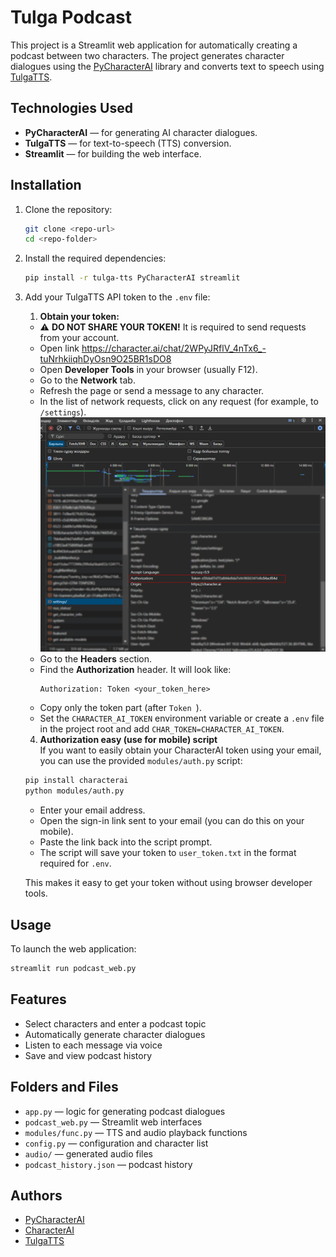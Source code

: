 # Tulga Podcast

This project is a Streamlit web application for automatically creating a podcast between two characters. The project generates character dialogues using the [PyCharacterAI](https://github.com/GRVYDEV/PyCharacterAI) library and converts text to speech using [TulgaTTS](https://github.com/dauitsuragan002/tulgatts).

## Technologies Used

- **PyCharacterAI** — for generating AI character dialogues.
- **TulgaTTS** — for text-to-speech (TTS) conversion.
- **Streamlit** — for building the web interface.

## Installation

1. Clone the repository:
    ```sh
    git clone <repo-url>
    cd <repo-folder>
    ```

2. Install the required dependencies:
    ```sh
    pip install -r tulga-tts PyCharacterAI streamlit
    ```

3. Add your TulgaTTS API token to the `.env` file:
   1.  **Obtain your token:**
    *   ⚠️ **DO NOT SHARE YOUR TOKEN!** It is required to send requests from your account.
    *   Open link https://character.ai/chat/2WPyJRflV_4nTx6_-tuNrhkiiqhDyOsn9O25BR1sDO8
    *   Open **Developer Tools** in your browser (usually F12).
    *   Go to the **Network** tab.
    *   Refresh the page or send a message to any character.
    *   In the list of network requests, click on any request (for example, to `/settings`).
    ![How to find the Authorization Token](https://github.com/dauitsuragan002/tulgatts/raw/main/img/asset.jpg)
    *   Go to the **Headers** section.
    *   Find the **Authorization** header. It will look like:
        ```
        Authorization: Token <your_token_here>
        ```
    *   Copy only the token part (after `Token `).
    *   Set the `CHARACTER_AI_TOKEN` environment variable or create a `.env` file in the project root and add `CHAR_TOKEN=CHARACTER_AI_TOKEN`.

   4. **Authorization easy (use for mobile) script**  
   If you want to easily obtain your CharacterAI token using your email, you can use the provided `modules/auth.py` script:

   ```sh
   pip install characterai
   python modules/auth.py
   ```
   - Enter your email address.
   - Open the sign-in link sent to your email (you can do this on your mobile).
   - Paste the link back into the script prompt.
   - The script will save your token to `user_token.txt` in the format required for `.env`.

   This makes it easy to get your token without using browser developer tools.

## Usage

To launch the web application:

```sh
streamlit run podcast_web.py
```

## Features

- Select characters and enter a podcast topic
- Automatically generate character dialogues
- Listen to each message via voice
- Save and view podcast history

## Folders and Files

- `app.py` — logic for generating podcast dialogues
- `podcast_web.py` — Streamlit web interfaces
- `modules/func.py` — TTS and audio playback functions
- `config.py` — configuration and character list
- `audio/` — generated audio files
- `podcast_history.json` — podcast history

## Authors

- [PyCharacterAI](https://github.com/GRVYDEV/PyCharacterAI)
- [CharacterAI](https://github.com/kramcat/CharacterAI)
- [TulgaTTS](https://github.com/dauitsuragan002/tulgatts)
